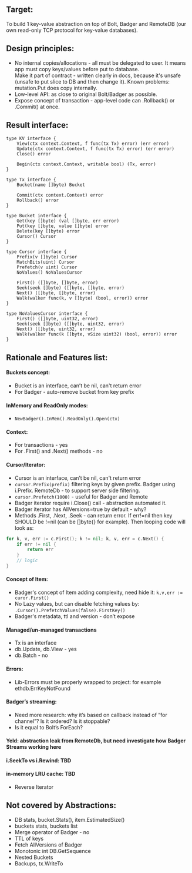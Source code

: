 ## Target: 

To build 1 key-value abstraction on top of Bolt, Badger and RemoteDB (our own read-only TCP protocol for key-value databases).

## Design principles:
- No internal copies/allocations - all must be delegated to user. It means app must copy keys/values before put to database.  
Make it part of contract - written clearly in docs, because it's unsafe (unsafe to put slice to DB and then change it). 
Known problems: mutation.Put does copy internally. 
- Low-level API: as close to original Bolt/Badger as possible.
- Expose concept of transaction - app-level code can .Rollback() or .Commit() at once. 

## Result interface:

```
type KV interface {
	View(ctx context.Context, f func(tx Tx) error) (err error)
	Update(ctx context.Context, f func(tx Tx) error) (err error)
	Close() error

	Begin(ctx context.Context, writable bool) (Tx, error)
}

type Tx interface {
	Bucket(name []byte) Bucket

	Commit(ctx context.Context) error
	Rollback() error
}

type Bucket interface {
	Get(key []byte) (val []byte, err error)
	Put(key []byte, value []byte) error
	Delete(key []byte) error
	Cursor() Cursor
}

type Cursor interface {
	Prefix(v []byte) Cursor
	MatchBits(uint) Cursor
	Prefetch(v uint) Cursor
	NoValues() NoValuesCursor

	First() ([]byte, []byte, error)
	Seek(seek []byte) ([]byte, []byte, error)
	Next() ([]byte, []byte, error)
	Walk(walker func(k, v []byte) (bool, error)) error
}

type NoValuesCursor interface {
	First() ([]byte, uint32, error)
	Seek(seek []byte) ([]byte, uint32, error)
	Next() ([]byte, uint32, error)
	Walk(walker func(k []byte, vSize uint32) (bool, error)) error
}
```

## Rationale and Features list: 

#### Buckets concept:
- Bucket is an interface, can’t be nil, can't return error
- For Badger - auto-remove bucket from key prefix

#### InMemory and ReadOnly modes: 
- `NewBadger().InMem().ReadOnly().Open(ctx)` 

#### Context:
- For transactions - yes
- For .First() and .Next() methods - no

#### Cursor/Iterator: 
- Cursor is an interface, can’t be nil, can't return error
- `cursor.Prefix(prefix)` filtering keys by given prefix. Badger using i.Prefix. RemoteDb - to support server side filtering.
- `cursor.Prefetch(1000)` - useful for Badger and Remote
- Badger iterator require i.Close() call - abstraction automated it.
- Badger iterator has AllVersions=true by default - why?
- Methods .First, .Next, .Seek - can return error. If err!=nil then key SHOULD be !=nil (can be []byte{} for example). Then looping code will look as: 
```go
for k, v, err := c.First(); k != nil; k, v, err = c.Next() {
    if err != nil {
        return err
    }
    // logic
}
``` 

#### Concept of Item:
- Badger's concept of Item adding complexity, need hide it: `k,v,err := curor.First()`
- No Lazy values, but can disable fetching values by: `.Cursor().PrefetchValues(false).FirstKey()`
- Badger's metadata, ttl and version - don’t expose

#### Managed/un-managed transactions
- Tx is an interface
- db.Update, db.View - yes
- db.Batch - no
  
#### Errors: 
- Lib-Errors must be properly wrapped to project: for example ethdb.ErrKeyNotFound

#### Badger’s streaming:
- Need more research: why it’s based on callback instead of  “for channel”? Is it ordered? Is it stoppable? 
- Is it equal to Bolt’s ForEach?

#### Yeld: abstraction leak from RemoteDb, but need investigate how Badger Streams working here
#### i.SeekTo vs i.Rewind: TBD
#### in-memory LRU cache: TBD
- Reverse Iterator

## Not covered by Abstractions:
- DB stats, bucket.Stats(), item.EstimatedSize()
- buckets stats, buckets list
- Merge operator of Badger - no
- TTL of keys
- Fetch AllVersions of Badger
- Monotonic int DB.GetSequence 
- Nested Buckets
- Backups, tx.WriteTo
